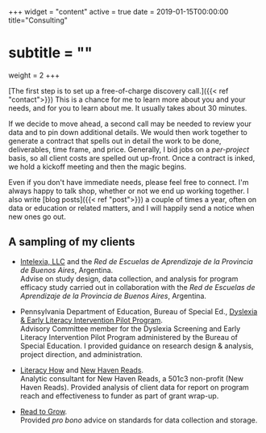 +++
widget = "content"
active = true
date = 2019-01-15T00:00:00
title="Consulting"
# subtitle = ""
weight = 2
+++

[The first step is to set up a free-of-charge discovery call.]({{< ref "contact">}}) This is a chance for me to learn more about you and your needs, and for you to learn about me. It usually takes about 30 minutes.

If we decide to move ahead, a second call may be needed to review your data and to pin down additional details. We would then work together to generate a contract that spells out in detail the work to be done, deliverables, time frame, and price. Generally, I bid jobs on a *per-project* basis, so all client costs are spelled out up-front. Once a contract is inked, we hold a kickoff meeting and then the magic begins.

Even if you don't have immediate needs, please feel free to connect. I'm always happy to talk shop, whether or not we end up working together. I also write [blog posts]({{< ref "post">}}) a couple of times a year, often on data or education or related matters, and I will happily send a notice when new ones go out.

## A sampling of my clients 

+ [Intelexia, LLC](https://www.intelexia.com) and the *Red de Escuelas
  de Aprendizaje de la Provincia de Buenos Aires*, Argentina.
  <br>Advise on study design, data collection, and analysis for program
  efficacy study carried out in collaboration with the *Red de Escuelas de
  Aprendizaje de la Provincia de Buenos Aires*, Argentina.

+ Pennsylvania Department of Education, Bureau of Special Ed.,
  [Dyslexia & Early Literacy Intervention Pilot Program](https://www.education.pa.gov/DataAndReporting/Pages/Dyslexia-Screening-and-Early-Literacy-Intervention-Pilot-Program.aspx).
  <br>Advisory Committee member for the Dyslexia Screening and Early
  Literacy Intervention Pilot Program administered by the Bureau of
  Special Education. I provided guidance on research design &
  analysis, project direction, and administration.

+ [Literacy How](https://www.literacyhow.org) and
  [New Haven Reads](https://www.NewHavenReads.org).
  <br>Analytic consultant for New Haven Reads, a 501c3 non-profit (New
  Haven Reads). Provided analysis of client data for report on
  program reach and effectiveness to funder as part of grant wrap-up.

+ [Read to Grow](https://www.readtogrow.org).
  <br>Provided *pro bono* advice on standards for data collection and
  storage.
